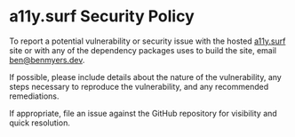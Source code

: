 # a11y.surf Security Policy

To report a potential vulnerability or security issue with the hosted [a11y.surf](https://a11y.surf) site or with any of the dependency packages uses to build the site, email [ben@benmyers.dev](mailto:ben@benmyers.dev).

If possible, please include details about the nature of the vulnerability, any steps necessary to reproduce the vulnerability, and any recommended remediations.

If appropriate, file an issue against the GitHub repository for visibility and quick resolution.
